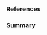 ### References

<!-- (Which ticket does the merge request reference e.g STORY-BUG-123) -->

### Summary

<!-- (What does the merge request solve?) -->
<!-- For a bug: (Which bug does the merge request solve?) -->
